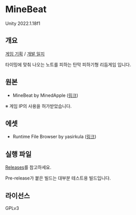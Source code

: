 # MineBeat

Unity 2022.1.18f1

## 개요

[게임 기획](https://www.notion.so/note2/MineBeat-38e37682fb994e3683f269614ec193a9) / [개발 일지](https://www.notion.so/note2/MineBeat-e4a1b484879f4c44aa11e7c5f5fae198)

타이밍에 맞춰 나오는 노트를 피하는 탄막 피하기형 리듬게임 입니다.

## 원본

- MineBeat by MinedApple ([링크](https://www.youtube.com/playlist?list=PL1dMxl3V0rview3PVtsyK5TKp1hc5ipOG))

※ 게임 IP의 사용을 허가받았습니다.

## 에셋

- Runtime File Browser by yasirkula ([링크](https://assetstore.unity.com/packages/tools/gui/runtime-file-browser-113006))

## 실행 파일

[Releases](https://github.com/hwahyang1/MineBeat/releases)를 참고하세요.

Pre-release가 붙은 빌드는 대부분 테스트용 빌드입니다.

## 라이선스

GPLv3